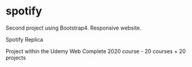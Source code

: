 # spotify

Second project using Bootstrap4. Responsive website.

Spotify Replica

Project within the Udemy Web Complete 2020 course - 20 courses + 20 projects

